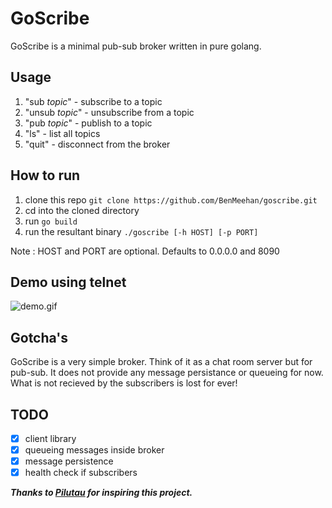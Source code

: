 # GoScribe
GoScribe is a minimal pub-sub broker written in pure golang.

## Usage 
1. "sub _topic_" - subscribe to a topic
2. "unsub _topic_" - unsubscribe from a topic
3. "pub _topic_" - publish to a topic
4. "ls" - list all topics
5. "quit" - disconnect from the broker

## How to run
1. clone this repo 
    `git clone https://github.com/BenMeehan/goscribe.git`
2. cd into the cloned directory
3. run `go build`
4. run the resultant binary `./goscribe [-h HOST] [-p PORT]` 

Note : HOST and PORT are optional. Defaults to 0.0.0.0 and 8090 

## Demo using telnet
![demo.gif](./GIFS/A.gif)

## Gotcha's
GoScribe is a very simple broker. Think of it as a chat room server but for pub-sub. It does not provide any message persistance or queueing for now. What is not recieved by the subscribers is lost for ever!

## TODO
- [x] client library
- [x] queueing messages inside broker
- [x] message persistence
- [x] health check if subscribers

***Thanks to [Pilutau](https://www.youtube.com/watch?v=Sphme0BqJiY) for inspiring this project.***